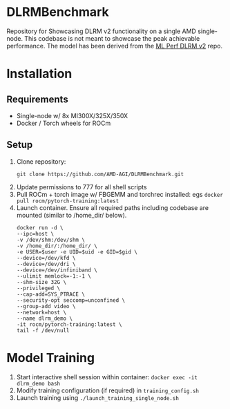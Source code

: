 # DLRMBenchmark
Repository for Showcasing DLRM v2 functionality on a single AMD single-node. This codebase is not meant to showcase the peak achievable performance. The model has been derived from the [ML Perf DLRM v2](https://github.com/mlcommons/training/tree/master/recommendation_v2/torchrec_dlrm) repo.

# Installation

## Requirements
- Single-node w/ 8x MI300X/325X/350X
- Docker / Torch wheels for ROCm

## Setup
1. Clone repository:
   ```
   git clone https://github.com/AMD-AGI/DLRMBenchmark.git
   ``` 
2. Update permissions to 777 for all shell scripts
3. Pull ROCm + torch image w/ FBGEMM and torchrec installed: egs ```docker pull rocm/pytorch-training:latest```
4. Launch container. Ensure all required paths including codebase are mounted (similar to /home_dir/ below).
    ```
    docker run -d \
    --ipc=host \
    -v /dev/shm:/dev/shm \
    -v /home_dir/:/home_dir/ \
    -e USER=$user -e UID=$uid -e GID=$gid \
    --device=/dev/kfd \
    --device=/dev/dri \
    --device=/dev/infiniband \
    --ulimit memlock=-1:-1 \
    --shm-size 32G \
    --privileged \
    --cap-add=SYS_PTRACE \
    --security-opt seccomp=unconfined \
    --group-add video \
    --network=host \
    --name dlrm_demo \
    -it rocm/pytorch-training:latest \
    tail -f /dev/null
   ```

# Model Training
1. Start interactive shell session within container: ```docker exec -it dlrm_demo bash```
2. Modify training configuration (if required) in ```training_config.sh```
3. Launch training using ```./launch_training_single_node.sh```
